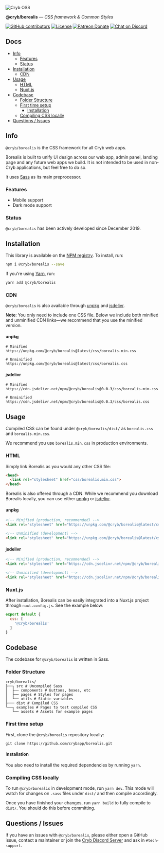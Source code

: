 ![Cryb OSS](.github/cryb.png "Cryb OSS Logo")

**@cryb/borealis** — _CSS framework & Common Styles_

[![GitHub contributors](https://img.shields.io/github/contributors/crybapp/borealis)](https://github.com/crybapp/borealis/graphs/contributors) [![License](https://img.shields.io/github/license/crybapp/borealis)](https://github.com/crybapp/borealis/blob/master/LICENSE) [![Patreon Donate](https://img.shields.io/badge/donate-Patreon-red.svg)](https://patreon.com/cryb) [![Chat on Discord](https://discord.com/api/guilds/594942455749672983/widget.png)](https://discord.gg/xdhEgD5)

## Docs

* [Info](#info)
  * [Features](#features)
  * [Status](#status)
* [Installation](#installation)
  * [CDN](#cdn)
* [Usage](#usage)
  * [HTML](#html)
  * [Nuxt.js](#nuxt.js)
* [Codebase](#codebase)
  * [Folder Structure](#folder-structure)
  * [First time setup](#first-time-setup)
    * [Installation](#installation)
  * [Compiling CSS locally](#compiling-css-locally)
* [Questions / Issues](#questions--issues)

## Info

`@cryb/borealis` is the CSS framework for all Cryb web apps.

Borealis is built to unify UI design across our web app, admin panel, landing page and any future web apps we build. It is not intended to be used in non-Cryb applications, but feel free to do so.

It uses [Sass](https://sass-lang.com/) as its main preprocessor.

### Features

* Mobile support
* Dark mode support

### Status

`@cryb/borealis` has been actively developed since December 2019.

## Installation

This library is available on the [NPM registry](https://www.npmjs.com/package/@cryb/borealis). To install, run:

```bash
npm i @cryb/borealis --save
```

If you're using [Yarn](https://yarnpkg.com), run:

```bash
yarn add @cryb/borealis
```

### CDN

`@cryb/borealis` is also available through [unpkg](https://unpkg.com/) and [jsdelivr](https://www.jsdelivr.com/).

**Note**: You only need to include one CSS file. Below we include both minified and unminified CDN links—we recommend that you use the minified version.

#### unpkg

```
# Minified
https://unpkg.com/@cryb/borealis@latest/css/borealis.min.css

# Unminified
https://unpkg.com/@cryb/borealis@latest/css/borealis.css
```

#### jsdelivr

```
# Minified
https://cdn.jsdelivr.net/npm/@cryb/borealis@0.0.3/css/borealis.min.css

# Unminified
https://cdn.jsdelivr.net/npm/@cryb/borealis@0.0.3/css/borealis.css
```

## Usage

Compiled CSS can be found under `@cryb/borealis/dist/` as `borealis.css` and `borealis.min.css`.

We recommend you use `borealis.min.css` in production environments.

### HTML

Simply link Borealis as you would any other CSS file:

```html
<head>
  <link rel="stylesheet" href="css/borealis.min.css">
</head>
```

Borealis is also offered through a CDN. While we recommend you download Borealis locally, you can use either [unpkg](https://unpkg.com/) or [jsdelivr](https://www.jsdelivr.com/).

#### unpkg

```html
<!-- Minified (production, recommended) -->
<link rel="stylesheet" href="https://unpkg.com/@cryb/borealis@latest/css/borealis.min.css" />

<!-- Unminified (development) -->
<link rel="stylesheet" href="https://unpkg.com/@cryb/borealis@latest/css/borealis.min.css" />
```

#### jsdelivr

```html
<!-- Minified (production, recommended) -->
<link rel="stylesheet" href="https://cdn.jsdelivr.net/npm/@cryb/borealis@0.0.3/css/borealis.min.css" />

<!-- Unminified (development) -->
<link rel="stylesheet" href="https://cdn.jsdelivr.net/npm/@cryb/borealis@0.0.3/css/borealis.css" />
```

### Nuxt.js

After installation, Borealis can be easily integrated into a Nuxt.js project through `nuxt.config.js`. See the example below:

```js
export default {
  css: [
    '@cryb/borealis'
  ]
}
```

## Codebase

The codebase for `@cryb/borealis` is written in Sass.

### Folder Structure

```
cryb/borealis/
├──┐ src # Uncompiled Sass
│  ├── components # Buttons, boxes, etc
│  ├── pages # Styles for pages
│  └── utils # Static variables
├─── dist # Compiled CSS
└──┐ examples # Pages to test compiled CSS
   └── assets # Assets for example pages
```

### First time setup

First, clone the `@cryb/borealis` repository locally:

```
git clone https://github.com/crybapp/borealis.git
```

#### Installation

You also need to install the required dependencies by running `yarn`.

### Compiling CSS locally

To run `@cryb/borealis` in development mode, run `yarn dev`. This mode will watch for changes on `.sass` files under `dist/` and then compile accordingly.

Once you have finished your changes, run `yarn build` to fully compile to `dist/`. You should do this before committing.

## Questions / Issues

If you have an issues with `@cryb/borealis`, please either open a GitHub issue, contact a maintainer or join the [Cryb Discord Server](https://discord.gg/xdhEgD5) and ask in `#tech-support`.
